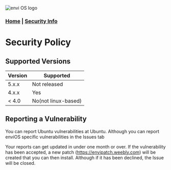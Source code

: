 ![envi OS logo](https://media.discordapp.net/attachments/877278030203088960/877561207027040346/unknown.png "EnviOS Logo")
### [Home](https://lintine.github.io/EnviOS) | [Security Info](https://lintine.github.io/EnviOS/SECURITY)
# Security Policy

## Supported Versions

| Version | Supported          |
| ------- | ------------------ |
| 5.x.x   | Not released       |
| 4.x.x   | Yes                |
| < 4.0   | No(not linux-based)|

## Reporting a Vulnerability

You can report Ubuntu vulnerabilities at Ubuntu. Although you can report enviOS specific vulnerabilities in the Issues tab

Your reports can get updated in under one month or over. If the vulnerability has been accepted, a new patch (https://envipatch.weebly.com) will be created that you can then install.
Although if it has been declined, the Issue will be closed.
